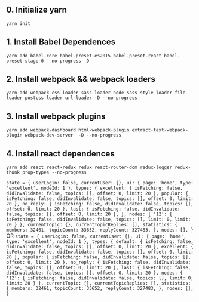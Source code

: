 ## 0. Initialize yarn
  `yarn init`
## 1. Install Babel Dependences
  `yarn add babel-core babel-preset-es2015 babel-preset-react babel-preset-stage-0 --no-progress -D`
## 2. Install webpack && webpack loaders
  `yarn add webpack css-loader sass-loader node-sass style-loader file-loader postcss-loader url-loader -D --no-progress`
## 3. Install webpack plugins
  `yarn add webpack-dashboard html-webpack-plugin extract-text-webpack-plugin webpack-dev-server  -D --no-progress`
## 4. Install react dependences
  `yarn add react react-redux redux react-router-dom redux-logger redux-thunk prop-types --no-progress`

``
state = {
  userLogin: false,
  currentUser: {},
  ui: {
    page: 'home',
    type: 'excellent',
    nodeId: 1
  },
  types: {
    excellent: {
      isFetching: false,
      didInvalidate: false,
      topics: [],
      offset: 0,
      limit: 20
    },
    popular: {
      isFetching: false,
      didInvalidate: false,
      topics: [],
      offset: 0,
      limit: 20
    },
    no_reply: {
      isFetching: false,
      didInvalidate: false,
      topics: [],
      offset: 0,
      limit: 20
    },
    last: {
      isFetching: false,
      didInvalidate: false,
      topics: [],
      offset: 0,
      limit: 20
    },
  },
  nodes: {
    '12': {
      isFetching: false,
      didInvalidate: false,
      topics: [],
      limit: 0,
      limit: 20
    }
  },
  currentTopic: {},
  currentTopicReplies: [],
  statistics: {
    members: 32461,
    topicCount: 33652,
    replyCount: 327483,
  },
  nodes: [],
}
``
OR
``
state = {
  userLogin: false,
  currentUser: {},
  ui: {
    page: 'home',
    type: 'excellent',
    nodeId: 1
  },
  types: {
    default: {
      isFetching: false,
      didInvalidate: false,
      topics: [],
      offset: 0,
      limit: 20
    },
    excellent: {
      isFetching: false,
      didInvalidate: false,
      topics: [],
      offset: 0,
      limit: 20
    },
    popular: {
      isFetching: false,
      didInvalidate: false,
      topics: [],
      offset: 0,
      limit: 20
    },
    no_reply: {
      isFetching: false,
      didInvalidate: false,
      topics: [],
      offset: 0,
      limit: 20
    },
    last: {
      isFetching: false,
      didInvalidate: false,
      topics: [],
      offset: 0,
      limit: 20
    },
  nodes: {
    '12': {
      isFetching: false,
      didInvalidate: false,
      topics: [],
      limit: 0,
      limit: 20
    }
  },
  currentTopic: {},
  currentTopicReplies: [],
  statistics: {
    members: 32461,
    topicCount: 33652,
    replyCount: 327483,
  },
  nodes: [],
}
``
